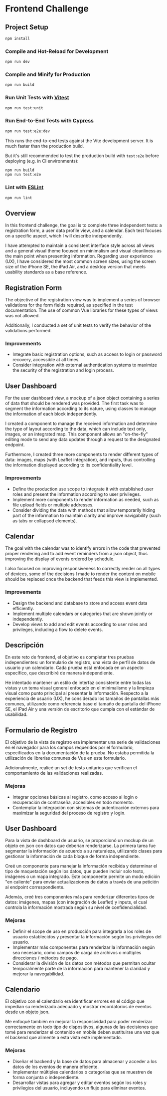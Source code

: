 # Frontend Challenge

## Project Setup

```sh
npm install
```

### Compile and Hot-Reload for Development

```sh
npm run dev
```

### Compile and Minify for Production

```sh
npm run build
```

### Run Unit Tests with [Vitest](https://vitest.dev/)

```sh
npm run test:unit
```

### Run End-to-End Tests with [Cypress](https://www.cypress.io/)

```sh
npm run test:e2e:dev
```

This runs the end-to-end tests against the Vite development server.
It is much faster than the production build.

But it's still recommended to test the production build with `test:e2e` before deploying (e.g. in CI environments):

```sh
npm run build
npm run test:e2e
```

### Lint with [ESLint](https://eslint.org/)

```sh
npm run lint
```


## Overview

In this frontend challenge, the goal is to complete three independent tests: a registration form, a user data profile view, and a calendar. Each test focuses on a specific aspect, which I will describe independently.

I have attempted to maintain a consistent interface style across all views and a general visual theme focused on minimalism and visual cleanliness as the main point when presenting information. Regarding user experience (UX), I have considered the most common screen sizes, using the screen size of the iPhone SE, the iPad Air, and a desktop version that meets usability standards as a base reference.

## Registration Form

The objective of the registration view was to implement a series of browser validations for the form fields required, as specified in the test documentation. The use of common Vue libraries for these types of views was not allowed.

Additionally, I conducted a set of unit tests to verify the behavior of the validations performed.

### Improvements

- Integrate basic registration options, such as access to login or password recovery, accessible at all times.
- Consider integration with external authentication systems to maximize the security of the registration and login process.

## User Dashboard

For the user dashboard view, a mockup of a json object containing a series of data that should be rendered was provided. The first task was to segment the information according to its nature, using classes to manage the information of each block independently.

I created a component to manage the received information and determine the type of layout according to the data, which can include text only, images, or an integrated map. This component allows an "on-the-fly" editing mode to send any data updates through a request to the designated endpoint.

Furthermore, I created three more components to render different types of data: images, maps (with Leaflet integration), and inputs, thus controlling the information displayed according to its confidentiality level.

### Improvements

- Define the production use scope to integrate it with established user roles and present the information according to user privileges.
- Implement more components to render information as needed, such as file upload fields or multiple addresses.
- Consider dividing the data with methods that allow temporarily hiding part of the information to maintain clarity and improve navigability (such as tabs or collapsed elements).

## Calendar

The goal with the calendar was to identify errors in the code that prevented proper rendering and to add event reminders from a json object, thus improving the display of events ordered by schedule.

I also focused on improving responsiveness to correctly render on all types of devices, some of the decisions I made to render the content on mobile should be replaced once the backend that feeds this view is implemented.

### Improvements

- Design the backend and database to store and access event data efficiently.
- Implement multiple calendars or categories that are shown jointly or independently.
- Develop views to add and edit events according to user roles and privileges, including a flow to delete events.





## Descripción

En este reto de frontend, el objetivo es completar tres pruebas independientes: un formulario de registro, una vista de perfil de datos de usuario y un calendario. Cada prueba está enfocada en un aspecto específico, que describiré de manera independiente.

He intentado mantener un estilo de interfaz consistente entre todas las vistas y un tema visual general enfocado en el minimalismo y la limpieza visual como punto principal al presentar la información. Respecto a la experiencia de usuario (UX), he considerado los tamaños de pantallas más comunes, utilizando como referencia base el tamaño de pantalla del iPhone SE, el iPad Air y una versión de escritorio que cumpla con el estándar de usabilidad.

## Formulario de Registro

El objetivo de la vista de registro era implementar una serie de validaciones en el navegador para los campos requeridos por el formulario, especificados en la documentación de la prueba. No estaba permitida la utilización de librerías comunes de Vue en este formulario.

Adicionalmente, realicé un set de tests unitarios que verifican el comportamiento de las validaciones realizadas.

### Mejoras

- Integrar opciones básicas al registro, como acceso al login o recuperación de contraseña, accesibles en todo momento.
- Contemplar la integración con sistemas de autenticación externos para maximizar la seguridad del proceso de registro y login.

## User Dashboard

Para la vista de dashboard de usuario, se proporcionó un mockup de un objeto en json con datos que deberían renderizarse. La primera tarea fue segmentar la información de acuerdo a su naturaleza, utilizando clases para gestionar la información de cada bloque de forma independiente.

Creé un componente para manejar la información recibida y determinar el tipo de maquetación según los datos, que pueden incluir solo texto, imágenes o un mapa integrado. Este componente permite un modo edición "en caliente" para enviar actualizaciones de datos a través de una petición al endpoint correspondiente.

Además, creé tres componentes más para renderizar diferentes tipos de datos: imágenes, mapas (con integración de Leaflet) y inputs, el cual controla la información mostrada según su nivel de confidencialidad.

### Mejoras

- Definir el scope de uso en producción para integrarla a los roles de usuario establecidos y presentar la información según los privilegios del usuario.
- Implementar más componentes para renderizar la información según sea necesario, como campos de carga de archivos o múltiples direcciones / métodos de pago.
- Considerar la división de los datos con métodos que permitan ocultar temporalmente parte de la información para mantener la claridad y mejorar la navegabilidad.

## Calendario

El objetivo con el calendario era identificar errores en el código que impedían su renderizado adecuado y mostrar recordatorios de eventos desde un objeto json.

Me enfoqué también en mejorar la responsividad para poder renderizar correctamente en todo tipo de dispositivos, algunas de las decisiones que tomé para renderizar el contenido en mobile deben sustituirse una vez que el backend que alimente a esta vista esté implementado.

### Mejoras

- Diseñar el backend y la base de datos para almacenar y acceder a los datos de los eventos de manera eficiente.
- Implementar múltiples calendarios o categorías que se muestren de forma conjunta o independiente.
- Desarrollar vistas para agregar y editar eventos según los roles y privilegios del usuario, incluyendo un flujo para eliminar eventos.